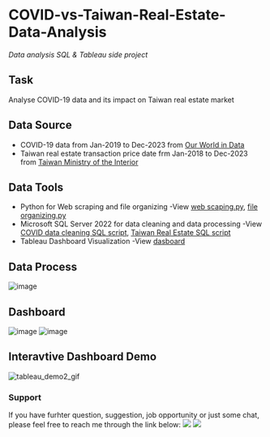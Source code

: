 # COVID-vs-Taiwan-Real-Estate-Data-Analysis
*Data analysis SQL &amp; Tableau side project*


## Task
Analyse COVID-19 data and its impact on Taiwan real estate market

## Data Source
- COVID-19 data from Jan-2019 to Dec-2023 from [Our World in Data](https://ourworldindata.org/covid-cases)
- Taiwan real estate transaction price date frm Jan-2018 to Dec-2023 from [Taiwan Ministry of the Interior](https://lvr.land.moi.gov.tw/)

## Data Tools
- Python for Web scraping and file organizing -View [web scaping.py](https://github.com/MichaelLTsai/COVID-vs-Taiwan-Real-Estate-Data-Analysis/blob/62b96656b3eba25b0eeba8d15aa5ca4a15ffb748/Taiwan%20Real%20State%20Data%20,%20Pyhton,%20SQL%20script/Taiwan%20Real%20State%20Price%20Scraping.py), [file organizing.py](https://github.com/MichaelLTsai/COVID-vs-Taiwan-Real-Estate-Data-Analysis/blob/62b96656b3eba25b0eeba8d15aa5ca4a15ffb748/Taiwan%20Real%20State%20Data%20,%20Pyhton,%20SQL%20script/Taiwan%20Real%20State%20Price%20Scraping.py)
- Microsoft SQL Server 2022 for data cleaning and data processing -View [COVID data cleaning SQL script](https://github.com/MichaelLTsai/COVID-vs-Taiwan-Real-Estate-Data-Analysis/blob/62b96656b3eba25b0eeba8d15aa5ca4a15ffb748/COVID%20new%20case%20dataset%20and%20SQL%20script/COVID%20Portfolio%20Project.sql), [Taiwan Real Estate SQL script](https://github.com/MichaelLTsai/COVID-vs-Taiwan-Real-Estate-Data-Analysis/blob/62b96656b3eba25b0eeba8d15aa5ca4a15ffb748/Taiwan%20Real%20State%20Data%20,%20Pyhton,%20SQL%20script/taiwan_real_state_smss_v2.sql)
- Tableau Dashboard Visualization -View [dasboard](https://public.tableau.com/views/COVIDimpactonTaiwanRealEstate/Summary?:language=en-US&:display_count=n&:origin=viz_share_link)

## Data Process
![image](https://user-images.githubusercontent.com/108915606/219456182-7359354d-7bbc-4894-91a1-c04b62740a60.png)


## Dashboard
![image](https://user-images.githubusercontent.com/108915606/219456414-da935a00-977e-424a-a221-54f7dc8855b2.png)
![image](https://user-images.githubusercontent.com/108915606/219456639-7614f6f7-b515-4bdf-a0d1-4d4e0359210e.png)

## Interavtive Dashboard Demo
![tableau_demo2_gif](https://user-images.githubusercontent.com/108915606/219456685-1cc7cf13-ffc7-4bf6-82c9-237c5dbd1a5f.gif)


### Support 
If you have furhter question, suggestion, job opportunity or just some chat, please feel free to reach me through the link below:
[<img src="https://img.shields.io/badge/LinkedIn-0077B5?style=for-the-badge&logo=linkedin&logoColor=white" />](https://www.linkedin.com/in/michael-tsai-37b8b2136/)
[<img src="https://img.shields.io/badge/Tableau-E97627?style=for-the-badge&logo=Tableau&logoColor=white" /> ]()
